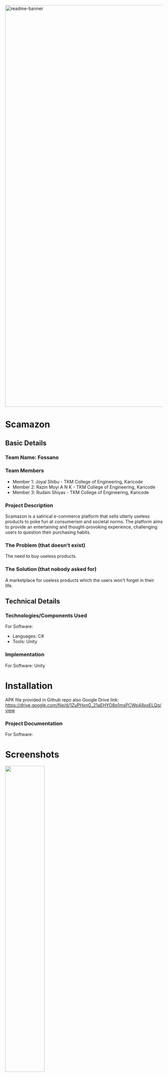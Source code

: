<img width="1280" alt="readme-banner" src="https://github.com/user-attachments/assets/35332e92-44cb-425b-9dff-27bcf1023c6c">

# Scamazon


## Basic Details
### Team Name: Fossano


### Team Members
- Member 1: Joyal Shibu - TKM College of Engineering, Karicode
- Member 2: Razin Moyi A N K - TKM College of Engineering, Karicode
- Member 3: Rudain Shiyas - TKM College of Engineering, Karicode

### Project Description
Scamazon is a satirical e-commerce platform that sells utterly useless products to poke fun at consumerism and societal norms. The platform aims to provide an entertaining and thought-provoking experience, challenging users to question their purchasing habits.


### The Problem (that doesn't exist)
The need to buy useless products. 

### The Solution (that nobody asked for)
A marketplace for useless products which the users won't forget in their life.

## Technical Details
### Technologies/Components Used
For Software:
- Languages: C#
- Tools: Unity

### Implementation
For Software:
  Unity
# Installation
APK file provided in Github repo also Google Drive link: https://drive.google.com/file/d/1ZuPHxnG_21aEHYO8q1msPCWp48xoELQg/view

### Project Documentation
For Software:

# Screenshots
<img src="https://github.com/user-attachments/assets/3f2f2f4f-3807-4876-ab62-c061ea1ba111" width=50%/>

**Product Catalog**

This screen lists products available in marketplace.


<img src="https://github.com/user-attachments/assets/5b3fd6f7-e40f-4018-a347-65e0614e9056" width=50%/>

**Product Page**

This screen shows product name, image, and discription.



<img src="https://github.com/user-attachments/assets/337db61e-c54e-4d57-8036-031bd78deaeb" width=50%/>

**Scampay - the payment gateway**

this image features our inhouse payment gateway - Scampay - 



<img src="https://github.com/user-attachments/assets/86844634-d562-4537-b694-2d172e8a9f16" width=50%/>

**Order Placed**

The final screen after placing an order. If you're lucky, you'll get the right product. Or else some random product will be delivered. #NotabugItsafeature

### Project Demo
https://github.com/user-attachments/assets/b5e6fd55-dee8-4b97-b44d-781e96e21cdb
Screenrecording of ordering a product, both successful order and failed order.

## Team Contributions
- Joyal: QA Testing, Data collection, Image generation
- Rudain: UI/UX desinging, Developing, Programming, Iterating
- Razin: Project Managing, Documentation, DevOps

---
Made with ❤️ at TinkerHub Useless Projects by Team Fossano

![Static Badge](https://img.shields.io/badge/TinkerHub-24?color=%23000000&link=https%3A%2F%2Fwww.tinkerhub.org%2F)
![Static Badge](https://img.shields.io/badge/UselessProject--24-24?link=https%3A%2F%2Fwww.tinkerhub.org%2Fevents%2FQ2Q1TQKX6Q%2FUseless%2520Projects)



